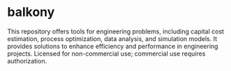 # balkony
This repository offers tools for engineering problems, including capital cost estimation, process optimization, data analysis, and simulation models. It provides solutions to enhance efficiency and performance in engineering projects. Licensed for non-commercial use; commercial use requires authorization.
